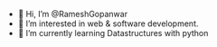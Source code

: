 - 👋 Hi, I’m @RameshGopanwar
- 👀 I’m interested in web & software development.
- 🌱 I’m currently learning Datastructures with python
<!---
RameshGopanwar/RameshGopanwar is a ✨ special ✨ repository because its `README.md` (this file) appears on your GitHub profile.
You can click the Preview link to take a look at your changes.
--->

